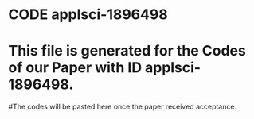 # CODE applsci-1896498
# This file is generated for the Codes of our Paper with ID applsci-1896498.
#The codes will be pasted here once the paper received acceptance. 
